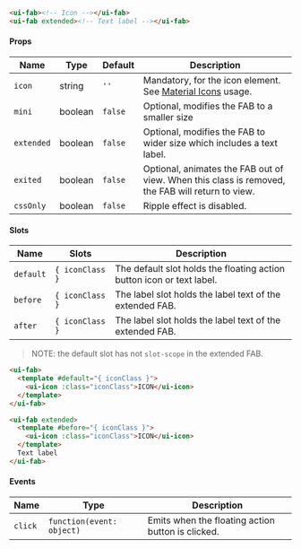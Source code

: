```html
<ui-fab><!-- Icon --></ui-fab>
<ui-fab extended><!-- Text label --></ui-fab>
```

#### Props

| Name       | Type    | Default | Description                                                                                      |
| ---------- | ------- | ------- | ------------------------------------------------------------------------------------------------ |
| `icon`     | string  | `''`    | Mandatory, for the icon element. See [Material Icons](/#/icons) usage.                           |
| `mini`     | boolean | `false` | Optional, modifies the FAB to a smaller size                                                     |
| `extended` | boolean | `false` | Optional, modifies the FAB to wider size which includes a text label.                            |
| `exited`   | boolean | `false` | Optional, animates the FAB out of view. When this class is removed, the FAB will return to view. |
| `cssOnly`  | boolean | `false` | Ripple effect is disabled.                                                                       |

#### Slots

| Name      | Slots           | Description                                                           |
| --------- | --------------- | --------------------------------------------------------------------- |
| `default` | `{ iconClass }` | The default slot holds the floating action button icon or text label. |
| `before`  | `{ iconClass }` | The label slot holds the label text of the extended FAB.              |
| `after`   | `{ iconClass }` | The label slot holds the label text of the extended FAB.              |

> NOTE: the default slot has not `slot-scope` in the extended FAB.

```html
<ui-fab>
  <template #default="{ iconClass }">
    <ui-icon :class="iconClass">ICON</ui-icon>
  </template>
</ui-fab>

<ui-fab extended>
  <template #before="{ iconClass }">
    <ui-icon :class="iconClass">ICON</ui-icon>
  </template>
  Text label
</ui-fab>
```

#### Events

| Name    | Type                      | Description                                       |
| ------- | ------------------------- | ------------------------------------------------- |
| `click` | `function(event: object)` | Emits when the floating action button is clicked. |
